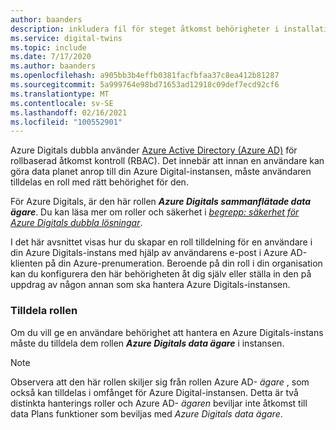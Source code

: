 ```yaml
---
author: baanders
description: inkludera fil för steget åtkomst behörigheter i installations programmet för Azure Digitals
ms.service: digital-twins
ms.topic: include
ms.date: 7/17/2020
ms.author: baanders
ms.openlocfilehash: a905bb3b4effb0381facfbfaa37c8ea412b81287
ms.sourcegitcommit: 5a999764e98bd71653ad12918c09def7ecd92cf6
ms.translationtype: MT
ms.contentlocale: sv-SE
ms.lasthandoff: 02/16/2021
ms.locfileid: "100552901"
---
```

Azure Digitals dubbla använder [Azure Active Directory (Azure AD)](../articles/active-directory/fundamentals/active-directory-whatis.md) för rollbaserad åtkomst kontroll (RBAC). Det innebär att innan en användare kan göra data planet anrop till din Azure Digital-instansen, måste användaren tilldelas en roll med rätt behörighet för den.

För Azure Digitals, är den här rollen _**Azure Digitals sammanflätade data ägare**_. Du kan läsa mer om roller och säkerhet i [*begrepp: säkerhet för Azure Digitals dubbla lösningar*](../articles/digital-twins/concepts-security.md).

I det här avsnittet visas hur du skapar en roll tilldelning för en användare i din Azure Digitals-instans med hjälp av användarens e-post i Azure AD-klienten på din Azure-prenumeration. Beroende på din roll i din organisation kan du konfigurera den här behörigheten åt dig själv eller ställa in den på uppdrag av någon annan som ska hantera Azure Digitals-instansen.

### <a name="assign-the-role"></a>Tilldela rollen

Om du vill ge en användare behörighet att hantera en Azure Digitals-instans måste du tilldela dem rollen _**Azure Digitals data ägare**_ i instansen.

> [!NOTE]
> Observera att den här rollen skiljer sig från rollen Azure AD- *ägare* , som också kan tilldelas i omfånget för Azure Digital-instansen. Detta är två distinkta hanterings roller och Azure AD- *ägaren* beviljar inte åtkomst till data Plans funktioner som beviljas med *Azure Digitals data ägare*.